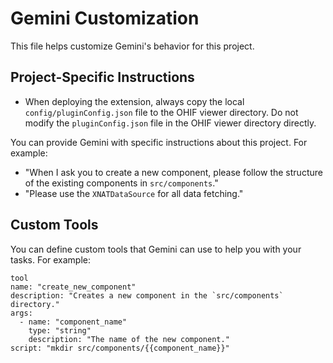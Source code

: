 # Gemini Customization

This file helps customize Gemini's behavior for this project.

## Project-Specific Instructions

- When deploying the extension, always copy the local `config/pluginConfig.json` file to the OHIF viewer directory. Do not modify the `pluginConfig.json` file in the OHIF viewer directory directly.

You can provide Gemini with specific instructions about this project. For example:

- "When I ask you to create a new component, please follow the structure of the existing components in `src/components`."
- "Please use the `XNATDataSource` for all data fetching."

## Custom Tools

You can define custom tools that Gemini can use to help you with your tasks. For example:

```
tool
name: "create_new_component"
description: "Creates a new component in the `src/components` directory."
args:
  - name: "component_name"
    type: "string"
    description: "The name of the new component."
script: "mkdir src/components/{{component_name}}"
```
